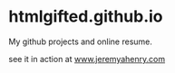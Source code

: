 htmlgifted.github.io
====================

My github projects and online resume.

see it in action at <a href="http://www.jeremyahenry.com">www.jeremyahenry.com</a>
